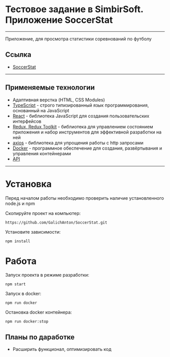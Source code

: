 # Тестовое задание в SimbirSoft. Приложение SoccerStat 

---

Приложение, для просмотра  статистики соревнований по футболу

## Ссылка
- [SoccerStat](https://galichanton.github.io/SoccerStat/)
---

## Применяемые технологии

- Адаптивная верстка (HTML, CSS Modules)
- [TypeScript](https://www.typescriptlang.org/) - строго типизированный язык программирования, основанный на JavaScript
- [React](https://reactjs.org/) - библиотека JavaScript для создания пользовательских интерфейсов
- [Redux, Redux Toolkit](https://redux-toolkit.js.org/) - библиотека для управлением состоянием приложения и набор инструментов для эффективной разработки на ней
- [axios](https://axios-http.com/docs/) - библиотека для упрощения работы с http запросами
- [Docker](https://www.docker.com/) - программное обеспечение для создания, развёртывания и управления контейнерами
- [API](https://www.football-data.org/)
---

# Установка #

Перед началом работы необходимо проверить наличие установленного node.js и npm

Скопируйте проект на компьютер:

```
https://github.com/GalichAnton/SoccerStat.git
```

Установите зависимости:

```
npm install
```

# Работа #

Запуск проекта в режиме разработки:

```
npm start
```

Запуск в docker:

```
npm run docker
```

Остановка docker контейнера:

```
npm run docker:stop
```

## Планы по даработке

- Расширить функционал, оптимизировать код